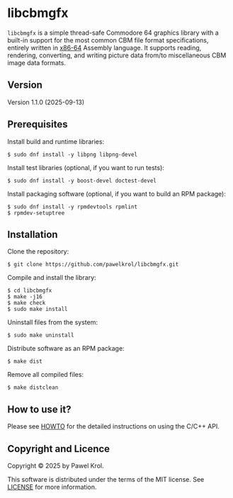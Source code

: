 libcbmgfx
=========

`libcbmgfx` is a simple thread-safe Commodore 64 graphics
library with a built-in support for the most common CBM
file format specifications, entirely written in [x86-64]
Assembly language. It supports reading, rendering,
converting, and writing picture data from/to miscellaneous
CBM image data formats.

## Version

Version 1.1.0 (2025-09-13)

## Prerequisites

Install build and runtime libraries:

    $ sudo dnf install -y libpng libpng-devel

Install test libraries (optional, if you want to run tests):

    $ sudo dnf install -y boost-devel doctest-devel

Install packaging software (optional, if you want to build
an RPM package):

    $ sudo dnf install -y rpmdevtools rpmlint
    $ rpmdev-setuptree

## Installation

Clone the repository:

    $ git clone https://github.com/pawelkrol/libcbmgfx.git

Compile and install the library:

    $ cd libcbmgfx
    $ make -j16
    $ make check
    $ sudo make install

Uninstall files from the system:

    $ sudo make uninstall

Distribute software as an RPM package:

    $ make dist

Remove all compiled files:

    $ make distclean

## How to use it?

Please see [HOWTO] for the detailed instructions on using
the C/C++ API.

## Copyright and Licence

Copyright © 2025 by Pawel Krol.

This software is distributed under the terms of the MIT
license. See [LICENSE] for more information.


[x86-64]: https://en.wikipedia.org/wiki/X86-64
[HOWTO]: https://github.com/pawelkrol/libcbmgfx/blob/master/HOWTO.md
[LICENSE]: https://github.com/pawelkrol/libcbmgfx/blob/master/LICENSE.md
